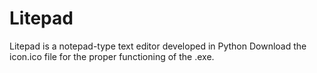 # Litepad 
Litepad is a notepad-type text editor developed in Python
Download the icon.ico file for the proper functioning of the .exe.
